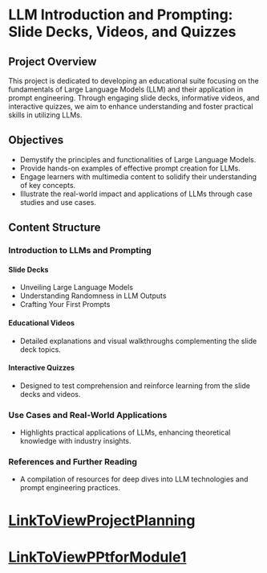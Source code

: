 # LLM Introduction and Prompting: Slide Decks, Videos, and Quizzes

## Project Overview
This project is dedicated to developing an educational suite focusing on the fundamentals of Large Language Models (LLM) and their application in prompt engineering. Through engaging slide decks, informative videos, and interactive quizzes, we aim to enhance understanding and foster practical skills in utilizing LLMs.

## Objectives
- Demystify the principles and functionalities of Large Language Models.
- Provide hands-on examples of effective prompt creation for LLMs.
- Engage learners with multimedia content to solidify their understanding of key concepts.
- Illustrate the real-world impact and applications of LLMs through case studies and use cases.

## Content Structure

### Introduction to LLMs and Prompting
#### Slide Decks
- Unveiling Large Language Models
- Understanding Randomness in LLM Outputs
- Crafting Your First Prompts

#### Educational Videos
- Detailed explanations and visual walkthroughs complementing the slide deck topics.

#### Interactive Quizzes
- Designed to test comprehension and reinforce learning from the slide decks and videos.

### Use Cases and Real-World Applications
- Highlights practical applications of LLMs, enhancing theoretical knowledge with industry insights.

### References and Further Reading
- A compilation of resources for deep dives into LLM technologies and prompt engineering practices.

# [LinkToViewProjectPlanning](https://github.com/users/parthasarathydNU/projects/1)
# [LinkToViewPPtforModule1](https://docs.google.com/presentation/d/1aIFUSefNdRyMK_i3EkXkH4qNDRn_laGtggvohQ0812I/edit#slide=id.p3)



